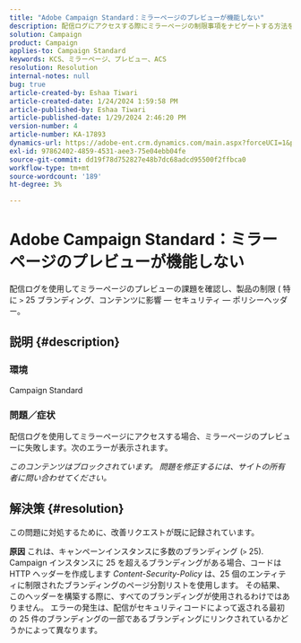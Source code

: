```yaml
---
title: "Adobe Campaign Standard：ミラーページのプレビューが機能しない"
description: 配信ログにアクセスする際にミラーページの制限事項をナビゲートする方法を説明します。
solution: Campaign
product: Campaign
applies-to: Campaign Standard
keywords: KCS、ミラーページ、プレビュー、ACS
resolution: Resolution
internal-notes: null
bug: true
article-created-by: Eshaa Tiwari
article-created-date: 1/24/2024 1:59:58 PM
article-published-by: Eshaa Tiwari
article-published-date: 1/29/2024 2:46:20 PM
version-number: 4
article-number: KA-17893
dynamics-url: https://adobe-ent.crm.dynamics.com/main.aspx?forceUCI=1&pagetype=entityrecord&etn=knowledgearticle&id=94fe50d8-c0ba-ee11-a569-6045bd006268
exl-id: 97862402-4859-4531-aee3-75e04ebb04fe
source-git-commit: dd19f78d752827e48b7dc68adcd95500f2ffbca0
workflow-type: tm+mt
source-wordcount: '189'
ht-degree: 3%

---
```


# Adobe Campaign Standard：ミラーページのプレビューが機能しない


配信ログを使用してミラーページのプレビューの課題を確認し、製品の制限 ( 特に `>` 25 ブランディング、コンテンツに影響 — セキュリティ — ポリシーヘッダー。

## 説明 {#description}


### <b>環境</b>

Campaign Standard



### <b>問題／症状</b>

配信ログを使用してミラーページにアクセスする場合、ミラーページのプレビューに失敗します。次のエラーが表示されます。

*このコンテンツはブロックされています。 問題を修正するには、サイトの所有者に問い合わせてください。*


## 解決策 {#resolution}


この問題に対処するために、改善リクエストが既に記録されています。


<b>原因</b>
これは、キャンペーンインスタンスに多数のブランディング (`>`  25). Campaign インスタンスに 25 を超えるブランディングがある場合、コードは HTTP ヘッダーを作成します *Content-Security-Policy* は、25 個のエンティティに制限されたブランディングのページ分割リストを使用します。 その結果、このヘッダーを構築する際に、すべてのブランディングが使用されるわけではありません。 エラーの発生は、配信がセキュリティコードによって返される最初の 25 件のブランディングの一部であるブランディングにリンクされているかどうかによって異なります。
